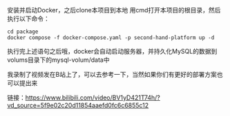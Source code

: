 安装并启动Docker，之后clone本项目到本地
用cmd打开本项目的根目录，然后执行以下命令：
```shell
cd package
docker compose -f docker-compose.yaml -p second-hand-platform up -d
```
执行完上述语句之后哦，docker会自动启动服务器，并持久化MySQL的数据到volums目录下的mysql-volum/data中

我录制了视频发在B站上了，可以去参考一下，当然如果你们有更好的部署方案也可以提出来

链接：https://www.bilibili.com/video/BV1yD421T74h/?vd_source=5f9e02c20d11854aaefd0fc6c6855c12
